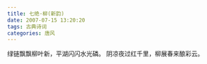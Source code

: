 ```yaml
---
title: 七绝·柳(新韵)
date: 2007-07-15 13:20:20
tags: 古典诗词
categories: 唐风
---
```

绿链飘飘柳叶新，平湖闪闪水光磷。
阴凉夜过红千里，柳展春来酿彩云。
